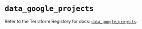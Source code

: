 # `data_google_projects`

Refer to the Terraform Registory for docs: [`data_google_projects`](https://registry.terraform.io/providers/hashicorp/google-beta/5.9.0/docs/data-sources/google_projects).
